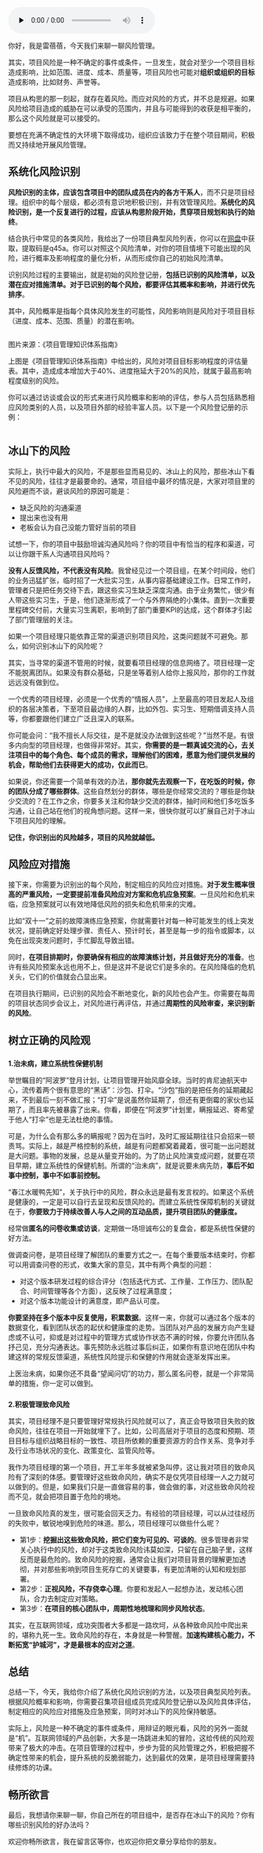 <audio id="audio" title="10 | 风险管理：如何系统化应对风险？" controls="" preload="none"><source id="mp3" src="https://static001.geekbang.org/resource/audio/fc/6c/fc1aced71262c57a342625d89fc47a6c.mp3"></audio>

你好，我是雷蓓蓓，今天我们来聊一聊风险管理。

其实，项目风险是一种不确定的事件或条件，一旦发生，就会对至少一个项目目标造成影响，比如范围、进度、成本、质量等，项目风险也可能对**组织或组织的目标**造成影响，比如财务、声誉等。

项目从构思的那一刻起，就存在着风险。而应对风险的方式，并不总是规避。如果风险给项目造成的威胁在可以承受的范围内，并且与可能得到的收获是相平衡的，那么这个风险就是可以接受的。

要想在充满不确定性的大环境下取得成功，组织应该致力于在整个项目期间，积极而又持续地开展风险管理。

## 系统化风险识别

**风险识别的主体，应该包含项目中的团队成员在内的各方干系人**，而不只是项目经理。组织中的每个层级，都必须有意识地积极识别，并有效管理风险。**系统化的风险识别，是一个反复进行的过程，应该从构思阶段开始，贯穿项目规划和执行的始终**。

结合执行中常见的各类风险，我给出了一份项目典型风险列表，你可以在[网盘](https://pan.baidu.com/s/1PsjWdNi2A-UwIrcLkMnycA)中获取，提取码是q45a。你可以对照这个风险清单，对你的项目情境下可能出现的风险，进行概率及影响程度的量化分析，从而形成你自己的初始风险清单。

识别风险过程的主要输出，就是初始的风险登记册，**包括已识别的风险清单，以及潜在应对措施清单。对于已识别的每个风险，都要评估其概率和影响，并进行优先排序**。

其中，风险概率是指每个具体风险发生的可能性，风险影响则是风险对于项目目标（进度、成本、范围、质量）的潜在影响。

<img src="https://static001.geekbang.org/resource/image/61/19/618f09c0f15d71f34fcaa51d356de119.jpg" alt="">

> 
图片来源：《项目管理知识体系指南》


上图是《项目管理知识体系指南》中给出的，风险对项目目标影响程度的评估量表。其中，造成成本增加大于40%、进度拖延大于20%的风险，就属于最高影响程度级别的风险。

你可以通过访谈或会议的形式来进行风险概率和影响的评估，参与人员包括熟悉相应风险类别的人员，以及项目外部的经验丰富人员。以下是一个风险登记册的示例：

<img src="https://static001.geekbang.org/resource/image/04/14/04afc55480897f0fa5d1a1aa85e7d214.jpg" alt="">

## 冰山下的风险

实际上，执行中最大的风险，不是那些显而易见的、冰山上的风险，那些冰山下看不见的风险，往往才是最要命的。通常，项目组中最坏的情况是，大家对项目里的风险避而不谈，避谈风险的原因可能是：

- 缺乏风险的沟通渠道
- 提出来也没有用
- 老板会认为自己没能力管好当前的项目

试想一下，你的项目中鼓励坦诚沟通风险吗？你的项目中有恰当的程序和渠道，可以让你跟干系人沟通项目风险吗？

**没有人反馈风险，不代表没有风险**。我曾经见过一个项目组，在某个时间段，他们的业务迅猛扩张，临时招了一大批实习生，从事内容基础建设工作。日常工作时，管理者只是把任务交待下去，跟这些实习生缺乏深度沟通。由于业务繁忙，很少有人带这些实习生，于是，他们逐渐形成了一个与外界隔绝的小集体。直到一次重要里程碑交付前，大量实习生离职，影响到了部门重要KPI的达成，这个群体才引起了部门管理层的关注。

如果一个项目经理只能依靠正常的渠道识别项目风险，这类问题就不可避免。那么，如何识别冰山下的风险呢？

其实，当寻常的渠道不管用的时候，就要看项目经理的信息网络了。项目经理一定不能脱离团队。如果没有群众基础，只是坐等着别人给你上报风险，那你的工作就远远没有做到位。

一个优秀的项目经理，必须是一个优秀的“情报人员”，上至最高的项目发起人及组织的各层决策者，下至项目最边缘的人群，比如外包、实习生、短期借调支持人员等，你都要跟他们建立广泛且深入的联系。

你可能会问：“我不擅长人际交往，是不是就没办法做到这些呢？”当然不是。有很多内向型的项目经理，也做得非常好。其实，**你需要的是一颗真诚交流的心，去关注项目中的每个角色、每个成员的需求，理解他们的困难，愿意为他们提供发展的机会，帮助他们去获得更大的成功，仅此而已**。

如果说，你还需要一个简单有效的办法，**那你就先去观察一下，在吃饭的时候，你的团队分成了哪些群体**。这些自然划分的群体，哪些是你经常交流的？哪些是你缺少交流的？在工作之余，你要多关注和你缺少交流的群体，抽时间和他们多吃饭多沟通，让自己站在他们的视角想问题。这样一来，很快你就可以扩展自己对于冰山下项目风险的理解。

**记住，你识别出的风险越多，项目的风险就越低。**

## 风险应对措施

接下来，你需要为识别出的每个风险，制定相应的风险应对措施。**对于发生概率很高的严重风险，一定要提前准备风险应对方案和危机应急预案**。一旦风险和危机来临，应急预案就可以有效地降低风险的损失和危机带来的灾难。

比如“双十一”之前的故障演练应急预案，你就需要针对每一种可能发生的线上突发状况，提前确定好处理步骤、责任人、预计时长，甚至是每一步的指令或脚本，以免在出现突发问题时，手忙脚乱导致出错。

同时，**在项目排期时，你要确保有相应的故障演练计划，并且做好充分的准备**。也许有些风险预案永远也用不上，但是这并不是说它们是多余的。在风险降临的危机关头，它们的价值就会凸显出来。

在项目执行期间，已识别的风险会不断地变化，新的风险也会产生。你需要在每周的项目状态同步会议上，对风险进行再评估，并通过**周期性的风险审查，来识别新的风险**。

## 树立正确的风险观

### 

**1.治未病，建立系统性保健机制**

举世瞩目的“阿波罗”登月计划，让项目管理开始风靡全球。当时的肯尼迪航天中心，流传着两个很有意思的“黑话”：沙包、打伞。“沙包”指的是把任务的延期藏起来，不到最后一刻不做汇报；“打伞”是说虽然你延期了，但还有更倒霉的家伙也延期了，而且率先被暴露了出来。你看，即便在“阿波罗”计划里，瞒报延迟、寄希望于他人“打伞”也是无法杜绝的事情。

可是，为什么会有那么多的瞒报呢？因为在当时，及时汇报延期往往只会招来一顿责骂。实际上，越是严格控制的系统，越是有问题都窝着藏着，很可能一出问题就是大问题。事物的发展，总是从量变开始的。为了防止风险演变成问题，就要在项目早期，建立系统性的保健机制。所谓的“治未病”，就是说要未病先防，**事后不如事中控制，事中不如事前控制。**

“春江水暖鸭先知”，关于执行中的风险，群众永远是最有发言权的。如果这个系统是健康的，一定是可以自行去呈现和反馈风险的。而建立系统性保障机制的关键就在于，**你要致力于持续改善人与人之间的互动品质，提升项目团队的健康度。**

经常做**匿名的问卷收集或访谈**，定期做一场坦诚布公的复盘会，都是系统性保健的好方法。

做调查问卷，是项目经理了解团队的重要方式之一。在每个重要版本结束时，你都可以用调查问卷的形式，收集大家的意见，其中有两个典型的问题：

- 对这个版本研发过程的综合评分（包括迭代方式、工作量、工作压力、团队配合、时间管理等各个方面），这反映了过程满意度；
- 对这个版本功能设计的满意度，即产品认可度。

**你要坚持在多个版本中反复使用，积累数据**。这样一来，你就可以通过各个版本的数据变化，看到团队状态的起伏和健康度的走势。当团队对产品的发展方向产生疑虑或不认可，抑或是对过程中的管理方式或协作状态不满的时候，你要允许团队各抒己见，充分沟通表达。事先预防永远胜过事后纠正，如果你有意识地在团队中构建这样的常规反馈渠道，系统性风险提示和保健的作用就会逐渐发挥出来。

上医治未病，如果你还不具备“望闻问切”的功力，那么匿名问卷，就是一个非常简单的措施，你一定可以做到。

### 

**2.积极管理致命风险**

其实，项目经理不是只要管理好常规执行风险就可以了，真正会导致项目失败的致命风险，往往在项目一开始就埋下了。比如，公司高层对于项目的态度和预期、项目目标与组织战略目标的一致性、项目所依赖的重要资源方的合作关系、竞争对手及行业市场状况的变化、政策变化、监管风险等。

我作为项目经理的第一个项目，开工半年多就被紧急叫停，这让我对项目的致命风险有了深刻的体感。要管理好这些致命风险，确实不是仅凭项目经理一人之力就可以做到的。但是，如果我们只是一直做容易的事，做会做的事，对这些致命风险视而不见，就会把项目置于危险的境地。

一旦致命风险真的发生，很可能会回天乏力。有经验的项目经理，可以从过往经历的失败中，敏锐地嗅到危险的味道。那么，项目经理可以做些什么呢？

- 第1步：**挖掘出这些致命风险，把它们变为可见的、可谈的**。很多管理者非常关心执行中的风险，却对于这类致命风险讳莫如深，只留在自己脑子里，这样反而是最危险的。致命风险的挖掘，通常会让我们对项目背景的理解更加透彻，并对那些影响到项目生死存亡的关键要事，有更加清晰的认知和规划部署。
- 第2步：**正视风险，不存侥幸心理**。你要和发起人一起想办法，发动核心团队，合力去制定应对策略。
- 第3步：**在项目的核心团队中，周期性地梳理和同步风险状态**。

其实，在互联网领域，成功突围者大多都是一路坎坷，从各种致命风险中爬出来的，堪称九死一生。致命风险的存在，本身就是一种警醒。**加速构建核心能力，不断拓宽“护城河”，才是最根本的应对之道**。

## 总结

总结一下，今天，我给你介绍了系统化风险识别的方法，以及项目典型风险列表。根据风险概率和影响，你需要召集项目组成员完成风险登记册以及风险具体评估，制定相应的风险应对措施及应急预案，同时对冰山下的风险保持敏感。

实际上，风险是一种不确定的事件或条件，用辩证的眼光看，风险的另外一面就是“机”。互联网领域的产品创新，大多是一场跳进未知的冒险，这给传统的风险观带来了极大的冲击。在项目管理的过程中，步步为营的风险管理之外，积极把握不确定性带来的机会，提升系统的反脆弱能力，达到最优的效果，是项目经理需要持续修炼的功课。

## 畅所欲言

最后，我想请你来聊一聊，你自己所在的项目组中，是否存在冰山下的风险？你有哪些识别风险的好办法吗？

欢迎你畅所欲言，我在留言区等你，也欢迎你把文章分享给你的朋友。


